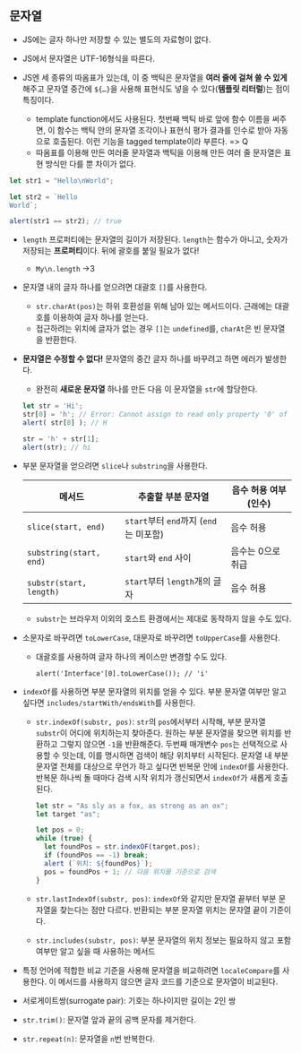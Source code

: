 ## 문자열

- JS에는 글자 하나만 저장할 수 있는 별도의 자료형이 없다. 
- JS에서 문자열은 UTF-16형식을 따른다.

- JS엔 세 종류의 따옴표가 있는데, 이 중 백틱은 문자열을 **여러 줄에 걸쳐 쓸 수 있게** 해주고 문자열 중간에 `${…}`을 사용해 표현식도 넣을 수 있다(**템플릿 리터럴**)는 점이 특징이다.
  - template function에서도 사용된다. 첫번째 백틱 바로 앞에 함수 이름을 써주면, 이 함수는 백틱 안의 문자열 조각이나 표현식 평가 결과를 인수로 받아 자동으로 호출된다. 이런 기능을 tagged template이라 부른다.  => Q
  - 따옴표를 이용해 만든 여러줄 문자열과 백틱을 이용해 만든 여러 줄 문자열은 표현 방식만 다를 뿐 차이가 없다.

```js
let str1 = "Hello\nWorld";

let str2 = `Hello
World`;

alert(str1 == str2); // true
```

- `length` 프로퍼티에는 문자열의 길이가 저장된다. `length`는 함수가 아니고, 숫자가 저장되는 **프로퍼티**이다. 뒤에 괄호를 붙일 필요가 없다!

  - `My\n.length` ->3

- 문자열 내의 글자 하나를 얻으려면 대괄호 `[]`를 사용한다.

  - `str.charAt(pos)`는 하위 호환성을 위해 남아 있는 메서드이다. 근래에는 대괄호를 이용하여 글자 하나를 얻는다.
  - 접근하려는 위치에 글자가 없는 경우 `[]`는 `undefined`를, `charAt`은 빈 문자열을 반환한다.

- **문자열은 수정할 수 없다!** 문자열의 중간 글자 하나를 바꾸려고 하면 에러가 발생한다.  

  - 완전히 **새로운 문자열** 하나를 만든 다음 이 문자열을 `str`에 할당한다. 

  ```js
  let str = 'Hi';
  str[0] = 'h'; // Error: Cannot assign to read only property '0' of string 'Hi'
  alert( str[0] ); // H
  
  str = 'h' + str[1];
  alert(str); // hi
  ```

- 부분 문자열을 얻으려면 `slice`나 `substring`을 사용한다.

  | 메서드                  | 추출할 부분 문자열                     | 음수 허용 여부(인수) |
  | ----------------------- | -------------------------------------- | -------------------- |
  | `slice(start, end)`     | `start`부터 `end`까지 (`end`는 미포함) | 음수 허용            |
  | `substring(start, end)` | `start`와 `end` 사이                   | 음수는 0으로 취급    |
  | `substr(start, length)` | `start`부터 `length`개의 글자          | 음수 허용            |

  - `substr`는 브라우저 이외의 호스트 환경에서는 제대로 동작하지 않을 수도 있다.

- 소문자로 바꾸려면 `toLowerCase`, 대문자로 바꾸려면 `toUpperCase`를 사용한다. 

  - 대괄호를 사용하여 글자 하나의 케이스만 변경할 수도 있다.

    `alert('Interface'[0].toLowerCase()); // 'i'` 

- `indexOf`를 사용하면 부분 문자열의 위치를 얻을 수 있다. 부분 문자열 여부만 알고 싶다면 `includes/startWith/endsWith`를 사용한다.

  - `str.indexOf(substr, pos)`: `str`의 `pos`에서부터 시작해, 부분 문자열 `substr`이 어디에 위치하는지 찾아준다. 원하는 부분 문자열을 찾으면 위치를 반환하고 그렇지 않으면 `-1`을 반환해준다. 두번째 매개변수 `pos`는 선택적으로 사용할 수 잇는데, 이를 명시하면 검색이 해당 위치부터 시작된다. 문자열 내 부분 문자열 전체를 대상으로 무언가 하고 싶다면 반복문 안에 `indexOf`를 사용한다. 반복문 하나씩 돌 때마다 검색 시작 위치가 갱신되면서 `indexOf`가 새롭게 호출된다.

    ```js
    let str = "As sly as a fox, as strong as an ox";
    let target "as";
    
    let pos = 0;
    while (true) {
      let foundPos = str.indexOF(target,pos);
      if (foundPos == -1) break;
      alert (`위치: ${foundPos}`);
      pos = foundPos + 1; // 다음 위치를 기준으로 검색
    }
    ```

  - `str.lastIndexOf(substr, pos)`: `indexOf`와 같지만 문자열 끝부터 부분 문자열을 찾는다는 점만 다르다. 반환되는 부분 문자열 위치는 문자열 끝이 기준이다.

  - `str.includes(substr, pos)`: 부분 문자열의 위치 정보는 필요하지 않고 포함 여부만 알고 싶을 때 사용하는 메서드

- 특정 언어에 적합한 비교 기준을 사용해 문자열을 비교하려면 `localeCompare`를 사용한다. 이 메서드를 사용하지 않으면 글자 코드를 기준으로 문자열이 비교된다.
- 서로게이트쌍(surrogate pair): 기호는 하나이지만 길이는 2인 쌍
- `str.trim()`: 문자열 앞과 끝의 공백 문자를 제거한다.
- `str.repeat(n)`: 문자열을 `n`번 반복한다.



